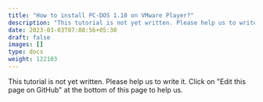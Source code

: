 ```yaml
---
title: "How to install PC-DOS 1.10 on VMware Player?"
description: "This tutorial is not yet written. Please help us to write it. Click on 'Edit this page on GitHub' at the bottom of this page to help us."
date: 2023-03-03T07:08:56+05:30
draft: false
images: []
type: docs
weight: 122103
---
```


This tutorial is not yet written. Please help us to write it. Click on "Edit this page on GitHub" at the bottom of this page to help us.
